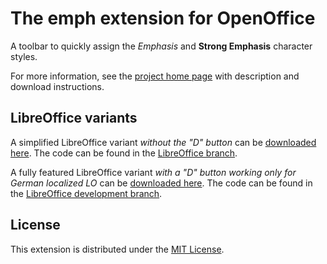 # The emph extension for OpenOffice

A toolbar to quickly assign the  _Emphasis_  and  __Strong Emphasis__  character styles.

For more information, see the [project home page](https://peter88213.github.io/emph/) with description and download instructions.


## LibreOffice variants

A simplified LibreOffice variant  _without the "D" button_ can be [downloaded here](https://github.com/peter88213/emph/releases/download/v1.2.1/emph-L-1.2.1.oxt). The code can be found in the [LibreOffice branch](https://github.com/peter88213/emph/tree/LibreOffice).

A fully featured LibreOffice variant  _with a "D" button working only for German localized LO_  can be [downloaded here](https://github.com/peter88213/emph/releases/download/v1.3.3/emph-L-1.3.3.oxt). The code can be found in the [LibreOffice development branch](https://github.com/peter88213/emph/tree/LibreOffice_develop).


## License

This extension is distributed under the [MIT License](http://www.opensource.org/licenses/mit-license.php).
